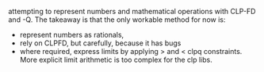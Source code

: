 attempting to represent numbers and mathematical operations with CLP-FD and -Q.
The takeaway is that the only workable method for now is:
* represent numbers as rationals, 
* rely on CLPFD, but carefully, because it has bugs
* where required, express limits by applying > and < clpq constraints. More explicit limit arithmetic is too complex for the clp libs.
